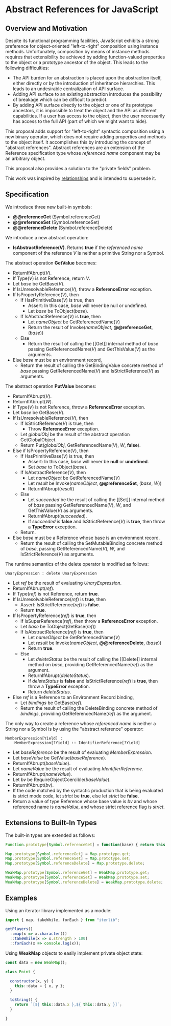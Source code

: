 # Abstract References for JavaScript #

## Overview and Motivation ##

Despite its functional programming facilities, JavaScript exhibits a strong preference for object-oriented "left-to-right" composition using instance methods. Unfortunately, composition by means of instance methods requires that extensibility be achieved by adding function-valued properties to the object or a prototype ancestor of the object.  This
leads to the following difficulties:

- The API burden for an abstraction is placed upon the abstraction itself, either directly or by the introduction of inheritance hierarchies. This leads to an undesirable centralization of API surface.
- Adding API surface to an existing abstraction introduces the possibility of breakage which can be difficult to predict.
- By adding API surface directly to the object or one of its prototype ancestors, it is impossible to treat the object and the API as different capabilities. If a user has access to the object, then the user necessarily has access to the full API (part of which we might want to hide).

This proposal adds support for "left-to-right" syntactic composition using a new binary operator, which does not require adding properties and methods to the object itself. It accomplishes this by introducing the concept of "abstract references". Abstract references are an extension of the Reference specification type whose *referenced name* component may be an arbitrary object.

This proposal also provides a solution to the "private fields" problem.

This work was inspired by [relationships](https://web.archive.org/web/20160804042554/http://wiki.ecmascript.org/doku.php?id=strawman:relationships) and is intended to supersede it.


## Specification ##

We introduce three new built-in symbols:

- **@@referenceGet** (Symbol.referenceGet)
- **@@referenceSet** (Symbol.referenceSet)
- **@@referenceDelete** (Symbol.referenceDelete)

We introduce a new abstract operation:

- **IsAbstractReference(V)**.  Returns **true** if the *referenced name* component of the reference *V* is neither a primitive String nor a Symbol.

The abstract operation **GetValue** becomes:

- ReturnIfAbrupt(*V*).
- If Type(*V*) is not Reference, return *V*.
- Let *base* be GetBase(*V*).
- If IsUnresolvableReference(*V*), throw a **ReferenceError** exception.
- If IsPropertyReference(*V*), then
  - If HasPrimitiveBase(*V*) is true, then
    - Assert: In this case, *base* will never be null or undefined.
    - Let *base* be ToObject(*base*).
  - If IsAbstractReference(*V*) is **true**, then
    - Let *nameObject* be GetReferencedName(*V*)
    - Return the result of Invoke(*nameObject*, **@@referenceGet**, (*base*))
  - Else
    - Return the result of calling the [[Get]] internal method of *base* passing GetReferencedName(*V*)
      and GetThisValue(*V*) as the arguments.
- Else *base* must be an environment record,
  - Return the result of calling the GetBindingValue concrete method of *base* passing
    GetReferencedName(*V*) and IsStrictReference(*V*) as arguments.

The abstract operation **PutValue** becomes:

- ReturnIfAbrupt(*V*).
- ReturnIfAbrupt(*W*).
- If Type(*V*) is not Reference, throw a **ReferenceError** exception.
- Let *base* be GetBase(*V*).
- If IsUnresolvableReference(*V*), then
  - If IsStrictReference(*V*) is true, then
    - Throw **ReferenceError** exception.
  - Let *globalObj* be the result of the abstract operation GetGlobalObject.
  - Return Put(*globalObj*, GetReferencedName(*V*), *W*, **false**).
- Else if IsPropertyReference(*V*), then
  - If HasPrimitiveBase(*V*) is true, then
    - Assert: In this case, *base* will never be **null** or **undefined**.
    - Set *base* to ToObject(*base*).
  - If IsAbstractReference(*V*), then
    - Let *nameObject* be GetReferencedName(*V*)
    - Let *result* be Invoke(*nameObject*, **@@referenceSet**, (*base*, *W*))
    - ReturnIfAbrupt(*result*)
  - Else
    - Let *succeeded* be the result of calling the [[Set]] internal method of *base* passing
      GetReferencedName(*V*), *W*, and GetThisValue(*V*) as arguments.
    - ReturnIfAbrupt(*succeeded*).
    - If *succeeded* is **false** and IsStrictReference(*V*) is **true**, then throw a **TypeError** exception.
  - Return.
- Else *base* must be a Reference whose base is an environment record.
  - Return the result of calling the SetMutableBinding concrete method of *base*,
    passing GetReferencedName(*V*), *W*, and IsStrictReference(*V*) as arguments.


The runtime semantics of the delete operator is modified as follows:

```
UnaryExpression : delete UnaryExpression
```

- Let *ref* be the result of evaluating *UnaryExpression*.
- ReturnIfAbrupt(*ref*).
- If Type(*ref*) is not Reference, return **true**.
- If IsUnresolvableReference(*ref*) is **true**, then
  - Assert: IsStrictReference(*ref*) is **false**.
  - Return **true**.
- If IsPropertyReference(*ref*) is **true**, then
    - If IsSuperReference(*ref*), then throw a **ReferenceError** exception.
    - Let *base* be ToObject(GetBase(*ref*))
    - If IsAbstractReference(*ref*) is **true**, then
      - Let *nameObject* be GetReferencedName(*V*)
      - Let *result* be Invoke(*nameObject*, **@@referenceDelete**, (*base*))
      - Return **true**.
    - Else
      - Let *deleteStatus* be the result of calling the [[Delete]] internal method on
        *base*, providing GetReferencedName(*ref*) as the argument.
      - ReturnIfAbrupt(*deleteStatus*).
      - If *deleteStatus* is **false** and IsStrictReference(*ref*) is **true**, then throw a **TypeError**
        exception.
      - Return *deleteStatus*.
- Else *ref* is a Reference to an Environment Record binding,
  - Let *bindings* be GetBase(*ref*).
  - Return the result of calling the DeleteBinding concrete method of *bindings*, providing
    GetReferencedName(*ref*) as the argument.

The only way to create a reference whose *referenced name* is neither a String nor a Symbol is
by using the "abstract reference" operator:

```
MemberExpression[Yield] :
    MemberExpression[?Yield] :: IdentifierReference[?Yield]
```

- Let *baseReference* be the result of evaluating *MemberExpression*.
- Let *baseValue* be GetValue(*baseReference*).
- ReturnIfAbrupt(*baseValue*).
- Let *nameValue* be the result of evaluating *IdentifierReference*.
- ReturnIfAbrupt(*nameValue*).
- Let *bv* be RequireObjectCoercible(*baseValue*).
- ReturnIfAbrupt(*bv*).
- If the code matched by the syntactic production that is being evaluated is strict mode code,
  let *strict* be **true**, else let *strict* be **false**.
- Return a value of type Reference whose base value is *bv* and whose referenced name is
  *nameValue*, and whose strict reference flag is *strict*.

## Extensions to Built-In Types ##

The built-in types are extended as follows:

```js
Function.prototype[Symbol.referenceGet] = function(base) { return this.bind(base); };

Map.prototype[Symbol.referenceGet] = Map.prototype.get;
Map.prototype[Symbol.referenceSet] = Map.prototype.set;
Map.prototype[Symbol.referenceDelete] = Map.prototype.delete;

WeakMap.prototype[Symbol.referenceGet] = WeakMap.prototype.get;
WeakMap.prototype[Symbol.referenceSet] = WeakMap.prototype.set;
WeakMap.prototype[Symbol.referenceDelete] = WeakMap.prototype.delete;
```

## Examples ##

Using an iterator library implemented as a module:

```js
import { map, takeWhile, forEach } from "iterlib";

getPlayers()
  ::map(x => x.character())
  ::takeWhile(x => x.strength > 100)
  ::forEach(x => console.log(x));
```

Using **WeakMap** objects to easily implement private object state:


```js
const data = new WeakMap();

class Point {

  constructor(x, y) {
    this::data = { x, y };
  }

  toString() {
    return `[${ this::data.x },${ this::data.y }]`;
  }

}
```

